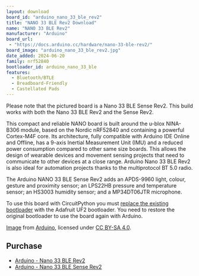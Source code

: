 ```yaml
---
layout: download
board_id: "arduino_nano_33_ble_rev2"
title: "NANO 33 BLE Rev2 Download"
name: "NANO 33 BLE Rev2"
manufacturer: "Arduino"
board_url:
 - "https://docs.arduino.cc/hardware/nano-33-ble-rev2/"
board_image: "arduino_nano_33_ble_rev2.jpg"
date_added: 2024-06-20
family: nrf52840
bootloader_id: arduino_nano_33_ble
features:
  - Bluetooth/BTLE
  - Breadboard-Friendly
  - Castellated Pads
---
```


Please note that the pictured board is a Nano 33 BLE Sense Rev2. This build works with both the Nano 33 BLE Rev2 and the Sense Rev2.

This compact and reliable NANO board is built around the u-blox NINA-B306 module, based on the Nordic nRF52840 and containing a powerful Cortex-M4F core. Its architecture, fully compatible with Arduino IDE Online and Offline, has a 9-axis Inertial Measurement Unit (IMU) and a reduced power consumption compared to other same size boards.
This allows the design of wearable devices and movement sensing projects that need to communicate to other devices at a close range. Arduino Nano 33 BLE Rev2 is also ideal for automation projects thanks to the multiprotocol BT 5.0 radio.

The Arduino NANO 33 BLE Sense Rev2 adds an APDS-9960 light, colour, gesture and proximity sensor; an LPS22HB pressure and temperature sensor; an HS3003 humidity sensor; and a MP34DT06JTR microphone.

To use this board with CircuitPython you must [replace the existing bootloader](https://forums.adafruit.com/viewtopic.php?f=60&t=158279) with the Adafruit UF2 bootloader. You need to restore the original bootloader to use the board again with Arduino.

[Image](https://store-usa.arduino.cc/cdn/shop/products/ABX00069_01.iso.jpg) from [Arduino](https://arduino.cc), licensed under [CC BY-SA 4.0](https://creativecommons.org/licenses/by-sa/4.0/).

## Purchase
* [Arduino - Nano 33 BLE Rev2](https://store-usa.arduino.cc/products/nano-33-ble-rev2)
* [Arduino - Nano 33 BLE Sense Rev2](https://store-usa.arduino.cc/products/nano-33-ble-sense-rev2)
